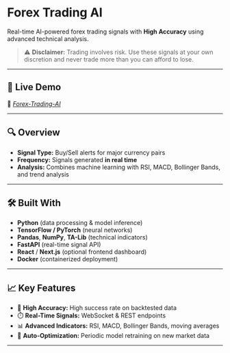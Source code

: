 # Forex Trading AI

Real-time AI-powered forex trading signals with **High Accuracy** using advanced technical analysis.

> ⚠️ **Disclaimer:** Trading involves risk. Use these signals at your own discretion and never trade more than you can afford to lose.

---

## 🚀 Live Demo

🔗 *[Forex-Trading-AI](https://forextrading-ai.vercel.app/)*

---

## 🔍 Overview

- **Signal Type:** Buy/Sell alerts for major currency pairs    
- **Frequency:** Signals generated **in real time**  
- **Analysis:** Combines machine learning with RSI, MACD, Bollinger Bands, and trend analysis

---

## 🛠️ Built With

- **Python** (data processing & model inference)  
- **TensorFlow / PyTorch** (neural networks)  
- **Pandas**, **NumPy**, **TA-Lib** (technical indicators)  
- **FastAPI** (real-time signal API)  
- **React** / **Next.js** (optional frontend dashboard)  
- **Docker** (containerized deployment)

---

## 📈 Key Features

- 🎯 **High Accuracy:** High success rate on backtested data  
- ⏱️ **Real-Time Signals:** WebSocket & REST endpoints  
- 📊 **Advanced Indicators:** RSI, MACD, Bollinger Bands, moving averages  
- 🔄 **Auto-Optimization:** Periodic model retraining on new market data

---
